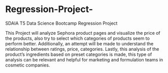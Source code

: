 # Regression-Project-
SDAIA T5 Data Science Bootcamp Regression Project

This Project will analyze Sephora product pages and visualize the price of the products, also try to select which categories of products seem to perform better. Additionally, an attempt will be made to understand the relationship between ratings, price, categories. Lastly, this analysis of  the product’s ingredients based on preset categories is made, this type of analysis can be relevant and helpful for marketing and formulation teams in cosmetic companies.
